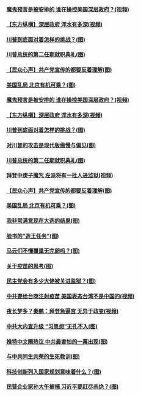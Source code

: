 #### [魔鬼预言是被安排的 谁在操控美国深层政府？(视频)](../pages/p4/952728.md) 
#### [【东方纵横】深层政府 浑水有多深(视频)](../pages/p4/952693.md) 
#### [川普到底面对着怎样的挑战？(图)](../pages/p4/952690.md) 
#### [川普总统的第二任期就职典礼(图)](../pages/p4/952650.md) 
#### [【民众心声】共产党宣传的都要反着理解(图)](../pages/p4/952533.md) 
#### [美国乱局 北京有机可乘？(图)](../pages/p4/952578.md) 
#### [魔鬼预言是被安排的 谁在操控美国深层政府？(视频)](../pages/p4/952728.md) 
#### [【东方纵横】深层政府 浑水有多深(视频)](../pages/p4/952693.md) 
#### [川普到底面对着怎样的挑战？(图)](../pages/p4/952690.md) 
#### [对川普的攻击是现代版傲慢与偏见(图)](../pages/p4/952689.md) 
#### [川普总统的第二任期就职典礼(图)](../pages/p4/952650.md) 
#### [拜登中庚子魔咒 左派将有一批人进监狱(视频)](../pages/p4/952648.md) 
#### [【民众心声】共产党宣传的都要反着理解(图)](../pages/p4/952533.md) 
#### [美国乱局 北京有机可乘？(图)](../pages/p4/952578.md) 
#### [我非常满意现在大选的结果(图)](../pages/p4/952572.md) 
#### [脸书的“造王任务”(图)](../pages/p4/952614.md) 
#### [马云们不懂覆巢无完卵吗？(图)](../pages/p4/952612.md) 
#### [关于疫苗的思考(图)](../pages/p4/952473.md) 
#### [民主党会有多少大佬被关进监狱？(图)](../pages/p4/952587.md) 
#### [中共要给台商注射疫苗 美国表态台湾不是中国的(视频)](../pages/p4/952554.md) 
#### [夜长梦多？秦鹏：拜登急逼宫 无异于政变(视频)](../pages/p4/952560.md) 
#### [中共大内宣升级 “习思想”无孔不入(图)](../pages/p4/952499.md) 
#### [推特中文圈热议 中共最害怕的一幕出现(图)](../pages/p4/952495.md) 
#### [与中共同生共荣的生死教训(图)](../pages/p4/952493.md) 
#### [科技创新列入国家规划意味着什么？(图)](../pages/p4/952479.md) 
#### [民营企业家孙大午被捕 习近平要赶尽杀绝？(图)](../pages/p4/952477.md) 
